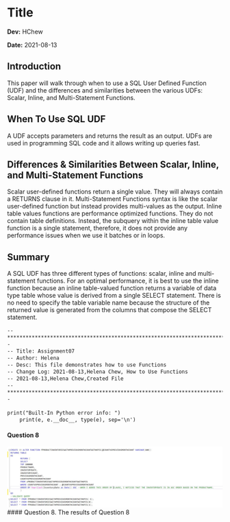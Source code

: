 # Title
**Dev:** HChew

**Date:** 2021-08-13

## Introduction
This paper will walk through when to use a SQL User Defined Function (UDF) and the differences and similarities between the various UDFs: Scalar, Inline, and Multi-Statement Functions.  

## When To Use SQL UDF
A UDF accepts parameters and returns the result as an output. UDFs are used in programming SQL code and it allows writing up queries fast. 

## Differences & Similarities Between Scalar, Inline, and Multi-Statement Functions
Scalar user-defined functions return a single value. They will always contain a RETURNS clause in it. Multi-Statement Functions syntax is like the scalar user-defined function but instead provides multi-values as the output. Inline table values functions are performance optimized functions. They do not contain table definitions. Instead, the subquery within the inline table value function is a single statement, therefore, it does not provide any performance issues when we use it batches or in loops.

## Summary
A SQL UDF has three different types of functions: scalar, inline and multi-statement functions. For an optimal performance, it is best to use the inline function because an inline table-valued function returns a variable of data type table whose value is derived from a single SELECT statement. There is no need to specify the table variable name because the structure of the returned value is generated from the columns that compose the SELECT statement.


```
--*************************************************************************--
-- Title: Assignment07
-- Author: Helena
-- Desc: This file demonstrates how to use Functions
-- Change Log: 2021-08-13,Helena Chew, How to Use Functions
-- 2021-08-13,Helena Chew,Created File
--**************************************************************************--

print("Built-In Python error info: ")
    print(e, e.__doc__, type(e), sep='\n')
```
#### Question 8

                        
![Results of Question 8](https://github.com/chiuchew/DBFoundations-Module07/blob/main/Assignment07_image.JPG "Results of Question 8")#### Question 8. The results of Question 8
